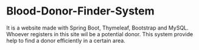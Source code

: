 # Blood-Donor-Finder-System
It is a website made with Spring Boot, Thymeleaf, Bootstrap and MySQL. Whoever registers in this site wil be a potential donor. This system provide help to find a donor efficiently in a certain area.
